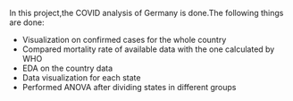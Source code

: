 In this project,the COVID analysis of Germany is done.The following things are done:
* Visualization on confirmed cases for the whole country
* Compared mortality rate of available data with the one calculated by WHO
* EDA on the country data
* Data visualization for each state
* Performed ANOVA after dividing states in  different groups
